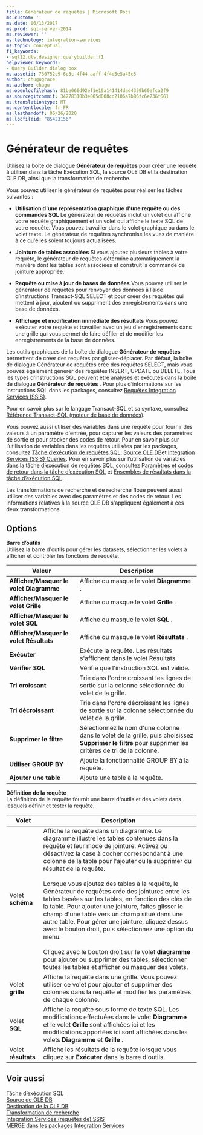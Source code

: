 ```yaml
---
title: Générateur de requêtes | Microsoft Docs
ms.custom: ''
ms.date: 06/13/2017
ms.prod: sql-server-2014
ms.reviewer: ''
ms.technology: integration-services
ms.topic: conceptual
f1_keywords:
- sql12.dts.designer.querybuilder.f1
helpviewer_keywords:
- Query Builder dialog box
ms.assetid: 780752c9-6e3c-4f44-aaff-4f4d5e5a45c5
author: chugugrace
ms.author: chugu
ms.openlocfilehash: 81be066d92ef1e19a141414dad4359b60efca2f9
ms.sourcegitcommit: 34278310b3e005d008cd2106a7b86fc6e736f661
ms.translationtype: MT
ms.contentlocale: fr-FR
ms.lasthandoff: 06/26/2020
ms.locfileid: "85423156"
---
```

# <a name="query-builder"></a>Générateur de requêtes
  Utilisez la boîte de dialogue **Générateur de requêtes** pour créer une requête à utiliser dans la tâche Exécution SQL, la source OLE DB et la destination OLE DB, ainsi que la transformation de recherche.  
  
 Vous pouvez utiliser le générateur de requêtes pour réaliser les tâches suivantes :  
  
-   **Utilisation d'une représentation graphique d'une requête ou des commandes SQL** Le générateur de requêtes inclut un volet qui affiche votre requête graphiquement et un volet qui affiche le texte SQL de votre requête. Vous pouvez travailler dans le volet graphique ou dans le volet texte. Le générateur de requêtes synchronise les vues de manière à ce qu'elles soient toujours actualisées.  
  
-   **Jointure de tables associées** Si vous ajoutez plusieurs tables à votre requête, le générateur de requêtes détermine automatiquement la manière dont les tables sont associées et construit la commande de jointure appropriée.  
  
-   **Requête ou mise à jour de bases de données** Vous pouvez utiliser le générateur de requêtes pour renvoyer des données à l’aide d’instructions Transact-SQL SELECT et pour créer des requêtes qui mettent à jour, ajoutent ou suppriment des enregistrements dans une base de données.  
  
-   **Affichage et modification immédiate des résultats** Vous pouvez exécuter votre requête et travailler avec un jeu d'enregistrements dans une grille qui vous permet de faire défiler et de modifier les enregistrements de la base de données.  
  
 Les outils graphiques de la boîte de dialogue **Générateur de requêtes** permettent de créer des requêtes par glisser-déplacer. Par défaut, la boîte de dialogue Générateur de requêtes crée des requêtes SELECT, mais vous pouvez également générer des requêtes INSERT, UPDATE ou DELETE. Tous les types d'instructions SQL peuvent être analysés et exécutés dans la boîte de dialogue **Générateur de requêtes** . Pour plus d’informations sur les instructions SQL dans les packages, consultez [Requêtes Integration Services &#40;SSIS&#41;](integration-services-ssis-queries.md).  
  
 Pour en savoir plus sur le langage Transact-SQL et sa syntaxe, consultez [Référence Transact-SQL &#40;moteur de base de données&#41;](/sql/t-sql/language-reference).  
  
 Vous pouvez aussi utiliser des variables dans une requête pour fournir des valeurs à un paramètre d'entrée, pour capturer les valeurs des paramètres de sortie et pour stocker des codes de retour. Pour en savoir plus sur l’utilisation de variables dans les requêtes utilisées par les packages, consultez [Tâche d’exécution de requêtes SQL](control-flow/execute-sql-task.md), [Source OLE DB](data-flow/ole-db-source.md)et [Integration Services &#40;SSIS&#41; Queries](integration-services-ssis-queries.md). Pour en savoir plus sur l’utilisation de variables dans la tâche d’exécution de requêtes SQL, consultez [Paramètres et codes de retour dans la tâche d’exécution SQL](../../2014/integration-services/parameters-and-return-codes-in-the-execute-sql-task.md) et [Ensembles de résultats dans la tâche d’exécution SQL](../../2014/integration-services/result-sets-in-the-execute-sql-task.md).  
  
 Les transformations de recherche et de recherche floue peuvent aussi utiliser des variables avec des paramètres et des codes de retour. Les informations relatives à la source OLE DB s'appliquent également à ces deux transformations.  
  
## <a name="options"></a>Options  
 **Barre d’outils**  
 Utilisez la barre d'outils pour gérer les datasets, sélectionner les volets à afficher et contrôler les fonctions de requête.  
  
|Valeur|Description|  
|-----------|-----------------|  
|**Afficher/Masquer le volet Diagramme**|Affiche ou masque le volet **Diagramme** .|  
|**Afficher/Masquer le volet Grille**|Affiche ou masque le volet **Grille** .|  
|**Afficher/Masquer le volet SQL**|Affiche ou masque le volet **SQL** .|  
|**Afficher/Masquer le volet Résultats**|Affiche ou masque le volet **Résultats** .|  
|**Exécuter**|Exécute la requête. Les résultats s'affichent dans le volet Résultats.|  
|**Vérifier SQL**|Vérifie que l'instruction SQL est valide.|  
|**Tri croissant**|Trie dans l'ordre croissant les lignes de sortie sur la colonne sélectionnée du volet de la grille.|  
|**Tri décroissant**|Trie dans l'ordre décroissant les lignes de sortie sur la colonne sélectionnée du volet de la grille.|  
|**Supprimer le filtre**|Sélectionnez le nom d'une colonne dans le volet de la grille, puis choisissez **Supprimer le filtre** pour supprimer les critères de tri de la colonne.|  
|**Utiliser GROUP BY**|Ajoute la fonctionnalité GROUP BY à la requête.|  
|**Ajouter une table**|Ajoute une table à la requête.|  
  
 **Définition de la requête**  
 La définition de la requête fournit une barre d'outils et des volets dans lesquels définir et tester la requête.  
  
|Volet|Description|  
|----------|-----------------|  
|Volet **schéma**|Affiche la requête dans un diagramme. Le diagramme illustre les tables contenues dans la requête et leur mode de jointure. Activez ou désactivez la case à cocher correspondant à une colonne de la table pour l'ajouter ou la supprimer du résultat de la requête.<br /><br /> Lorsque vous ajoutez des tables à la requête, le Générateur de requêtes crée des jointures entre les tables basées sur les tables, en fonction des clés de la table. Pour ajouter une jointure, faites glisser le champ d'une table vers un champ situé dans une autre table. Pour gérer une jointure, cliquez dessus avec le bouton droit, puis sélectionnez une option du menu.<br /><br /> Cliquez avec le bouton droit sur le volet **diagramme** pour ajouter ou supprimer des tables, sélectionner toutes les tables et afficher ou masquer des volets.|  
|Volet **grille**|Affiche la requête dans une grille. Vous pouvez utiliser ce volet pour ajouter et supprimer des colonnes dans la requête et modifier les paramètres de chaque colonne.|  
|Volet **SQL**|Affiche la requête sous forme de texte SQL. Les modifications effectuées dans le volet **Diagramme** et le volet **Grille** sont affichées ici et les modifications apportées ici sont affichées dans les volets **Diagramme** et **Grille** .|  
|Volet **résultats**|Affiche les résultats de la requête lorsque vous cliquez sur **Exécuter** dans la barre d'outils.|  
  
## <a name="see-also"></a>Voir aussi  
 [Tâche d’exécution SQL](control-flow/execute-sql-task.md)   
 [Source de OLE DB](data-flow/ole-db-source.md)   
 [Destination de la OLE DB](data-flow/ole-db-destination.md)   
 [Transformation de recherche](data-flow/transformations/lookup-transformation.md)   
 [Integration Services &#40;requêtes de&#41; SSIS](integration-services-ssis-queries.md)   
 [MERGE dans les packages Integration Services](control-flow/merge-in-integration-services-packages.md)  
  
  
